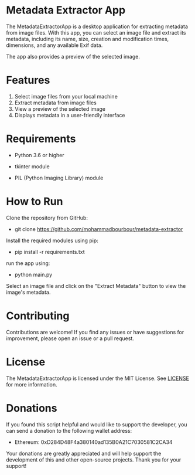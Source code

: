 # Metadata Extractor App

The MetadataExtractorApp is a desktop application for extracting metadata from image files. 
With this app, you can select an image file and extract its metadata, including its name, size, creation and modification times, dimensions, and any available Exif data. 

The app also provides a preview of the selected image.

# Features

1. Select image files from your local machine
2. Extract metadata from image files
3. View a preview of the selected image
4. Displays metadata in a user-friendly interface

# Requirements

- Python 3.6 or higher

- tkinter module

- PIL (Python Imaging Library) module

# How to Run

Clone the repository from GitHub:

- git clone https://github.com/mohammadbourbour/metadata-extractor

Install the required modules using pip:

- pip install -r requirements.txt

run the app using: 

- python main.py

Select an image file and click on the "Extract Metadata" button to view the image's metadata.

# Contributing

Contributions are welcome! If you find any issues or have suggestions for improvement, please open an issue or a pull request.

# License

The MetadataExtractorApp is licensed under the MIT License. See [LICENSE](LICENSE) for more information.

# Donations

If you found this script helpful and would like to support the developer, you can send a donation to the following wallet address:

- Ethereum: 0xD284D48F4a380140ad135B0A21C7030581C2CA34

Your donations are greatly appreciated and will help support the development of this and other open-source projects. Thank you for your support!

